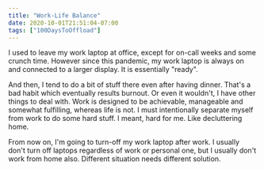 ```yaml
---
title: "Work-Life Balance"
date: 2020-10-01T21:51:04-07:00
tags: ["100DaysToOffload"]
---
```

I used to leave my work laptop at office, except for on-call weeks and some crunch time. However since this pandemic, my work laptop is always on and connected to a larger display. It is essentially "ready".

And then, I tend to do a bit of stuff there even after having dinner. That's a bad habit which eventually results burnout. Or even it wouldn't, I have other things to deal with. Work is designed to be achievable, manageable and somewhat fulfilling, whereas life is not. I must intentionally separate myself from work to do some hard stuff. I meant, hard for me. Like decluttering home.

From now on, I'm going to turn-off my work laptop after work. I usually don't turn off laptops regardless of work or personal one, but I usually don't work from home also. Different situation needs different solution.
